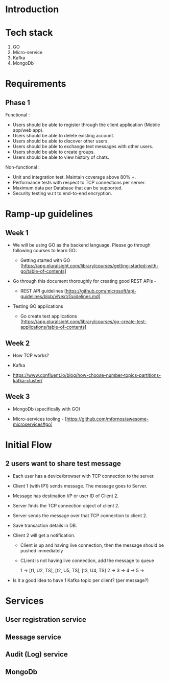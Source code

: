 # Introduction

# Tech stack

1. GO
2. Micro-service
3. Kafka
4. MongoDb

# Requirements

## Phase 1

Functional : 

- Users should be able to register through the client application (Mobile app/web app).
- Users should be able to delete existing account.
- Users should be able to discover other users.
- Users should be able to exchange text messages with other users.
- Users should be able to create groups.
- Users should be able to view history of chats.

Non-functional :

- Unit and integration test. Maintain coverage above 80% +. 
- Performance tests with respect to TCP connections per server.
- Maximum data per Database that can be supported. 
- Security testing w.r.t to end-to-end encryption.

# Ramp-up guidelines

## Week 1

- We will be using GO as the backend language. Please go through following courses to learn GO:
  - Getting started with GO [https://app.pluralsight.com/library/courses/getting-started-with-go/table-of-contents]

- Go through this document thoroughly for creating good REST APIs -
  - REST API guidelines [https://github.com/microsoft/api-guidelines/blob/vNext/Guidelines.md]

- Testing GO applications
  - Go create test applications [https://app.pluralsight.com/library/courses/go-create-test-applications/table-of-contents]

## Week 2

- How TCP works?
  
- Kafka

- https://www.confluent.io/blog/how-choose-number-topics-partitions-kafka-cluster/

## Week 3

- MongoDb (specifically with GO)

- Micro-services tooling - [https://github.com/mfornos/awesome-microservices#go]


# Initial Flow

## 2 users want to share test message
- Each user has a device/browser with TCP connection to the server. 
- Client 1 (with IP1) sends message. The message goes to Server.
- Message has destination I/P or user ID of Client 2.
- Server finds the TCP connection object of client 2.
- Server sends the message over that TCP connection to client 2.
- Save transaction details in DB.
- Client 2 will get a notification.
  - Client is up and having live connection, then the message should be pushed immediately
  - CLient is not having live connection, add the message to queue

    1  ->  [t1, U2, TS], [t2, U5, TS], [t3, U4, TS] 
    2  ->
    3  ->
    4  ->
    5  ->

- Is it a good idea to have 1 Kafka topic per client? (per message?)

# Services

## User registration service

## Message service

## Audit (Log) service

## MongoDb